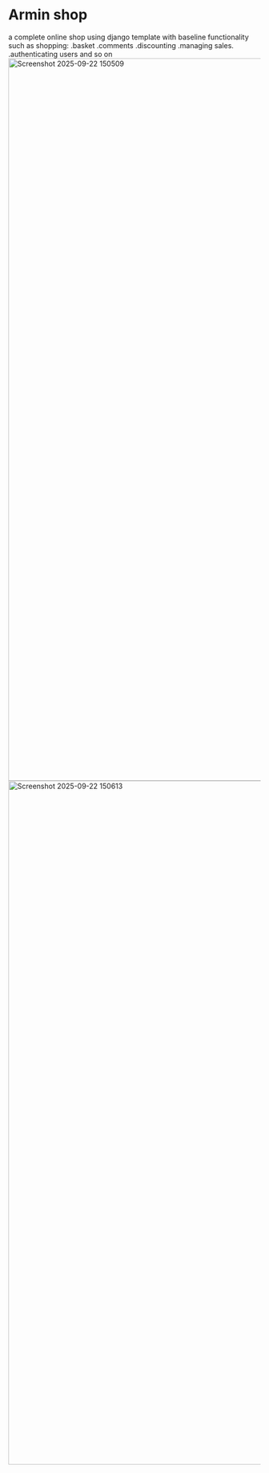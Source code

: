 # Armin shop
a complete online shop using django template with baseline functionality such as shopping:
.basket 
.comments
.discounting
.managing sales.
.authenticating users
and so on
<img width="2560" height="1440" alt="Screenshot 2025-09-22 150509" src="https://github.com/user-attachments/assets/9bad0f31-36a4-4c9d-85a3-ce895fbed472" />
<img width="1736" height="1363" alt="Screenshot 2025-09-22 150613" src="https://github.com/user-attachments/assets/9fc50cc8-0994-4238-8bac-22a3cf7f9f01" />
